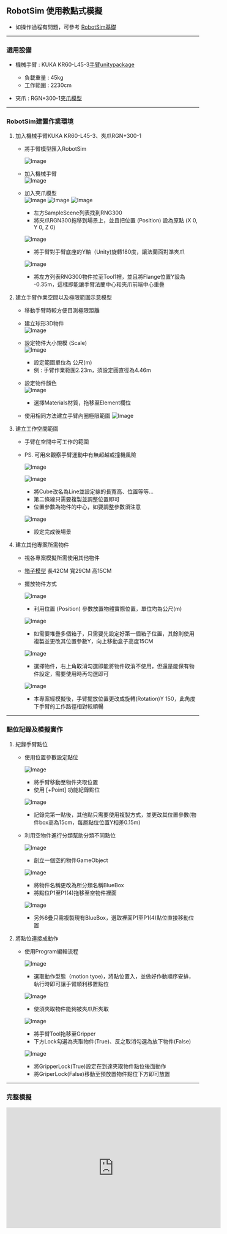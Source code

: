 ## RobotSim 使用教點式模擬

- 如操作過程有問題，可參考 [RobotSim基礎](https://yazelin.github.io/usc2019-RobotSim/zh-tw/1RobotSimBasic.html)

---

### 選用設備

- 機械手臂 : KUKA KR60-L45-3[手臂unitypackage](https://github.com/YangPeiYuan/RobotSim_Simulate/raw/master/object/KR60_L45.unitypackage)
	- 負載重量 : 45kg
	- 工作範圍 : 2230cm
	
- 夾爪 : RGN+300-1[夾爪模型](https://github.com/YangPeiYuan/RobotSim_Simulate/raw/master/object/RGN300.FBX)

---

### RobotSim建置作業環境

1. 加入機械手臂KUKA KR60-L45-3、夾爪RGN+300-1
	- 將手臂模型匯入RobotSim                          
                    
		 ![Image](../image/RobotSim_Import_Model.png)
		 
	- 加入機械手臂                                                                                   
		![Image](../image/RobotSim_Import_Robot.png)

	- 加入夾爪模型                                                                                    
		![Image](../image/RobotSim_Import_New_Asset.png)
		![Image](../image/RobotSim_Import_RNG300.png)
		![Image](../image/RobotSim_Set_gripper.png)
		- 左方SampleScene列表找到RNG300
		- 將夾爪RGN300拖移到場景上，並且把位置 (Position) 設為原點 (X 0, Y 0, Z 0)

		![Image](../image/RobotSim_Set_Robot_Position.png)
		- 將手臂對手臂底座的Y軸（Unity)旋轉180度，讓法蘭面對準夾爪

		![Image](../image/RobotSim_Set_Robot_Tool.png)
		- 將左方列表RNG300物件拉至Tool1裡，並且將Flange位置Y設為 -0.35m，這樣即能讓手臂法蘭中心和夾爪前端中心重疊

2. 建立手臂作業空間以及極限範圍示意模型

	- 移動手臂時較方便目測極限距離                                                                    

	- 建立球形3D物件                                                                            
		![Image](../image/RobotSim_Add_Range_Sphere.png)
		
	- 設定物件大小規模 (Scale)                                                                                 
		![Image](../image/RobotSim_Range_Size.png)
		- 設定範圍單位為 公尺(m)
		- 例 : 手臂作業範圍2.23m，須設定圓直徑為4.46m                         
         
         
	- 設定物件顏色                                                                                   
		![Image](../image/RobotSim_Range_Color.png)
		- 選擇Materials材質，拖移至Element欄位                                     

	- 使用相同方法建立手臂內圈極限範圍
		![Image](../image/RobotSim_Add_Limit_Sphere.png)


3. 建立工作空間範圍

	- 手臂在空間中可工作的範圍
	- PS. 可用來觀察手臂運動中有無超越或撞機風險        
    
		![Image](../image/RobotSim_Add_Line.png)
	
		![Image](../image/RobotSim_Set_Line.png)
		- 將Cube改名為Line並設定線的長寬高、位置等等...
		- 第二條線只需要複製並調整位置即可
		- 位置參數為物件的中心，如要調整參數須注意
                                                                                                                     
		![Image](../image/RobotSim_Set_Limit_Environment.png)
		- 設定完成後場景


4. 建立其他專案所需物件

	-  視各專案模擬所需使用其他物件  
	- [箱子模型](https://github.com/YangPeiYuan/RobotSim_Simulate/raw/master/object/box.FBX)	長42CM 寬29CM 高15CM 

	 - 擺放物件方式                                       

		![Image](../image/RobotSim_Position.png)
		 - 利用位置 (Position) 參數放置物體實際位置，單位均為公尺(m)
                                                                                                                          
		![Image](../image/RobotSim_Position_Stacking.png)
		- 如需要堆疊多個箱子，只需要先設定好第一個箱子位置，其餘則使用複製並更改其位置參數Y，向上移動盒子高度15CM
                                                                                                                      
		![Image](../image/RobotSim_Blue_Box_Disappear.png)
		- 選擇物件，右上角取消勾選即能將物件取消不使用，但還是能保有物件設定，需要使用時再勾選即可
                                                                                                                            
		![Image](../image/RobotSim_Complete_Environment.png)
		- 本專案經模擬後，手臂擺放位置更改成旋轉(Rotation)Y 150，此角度下手臂的工作路徑相對較順暢

--- 
### 點位記錄及模擬實作

1. 紀錄手臂點位

	- 使用位置參數設定點位 

		![Image](../image/RobotSim_Add_Point.png)
		- 將手臂移動至物件夾取位置
		- 使用 [+Point] 功能紀錄點位

		![Image](../image/RobotSim_Add_All_Point.png)
	
		-  記錄完第一點後，其他點只需要使用複製方式，並更改其位置參數(物件box高為15cm，每層點位位置Y相差0.15m)

	- 利用空物件進行分類幫助分類不同點位
                                                                                       
		![Image](../image/RobotSim_Create_Empty.png)
		- 創立一個空的物件GameObject
		                                                                               
		![Image](../image/RobotSim_Create_Blue_Box.png)
		- 將物件名稱更改為所分類名稱BlueBox
		- 將點位P1至P1(4)拖移至空物件裡面
                                                                                             
		![Image](../image/RobotSim_All_Blue_Box.png)
		- 另外6疊只需複製現有BlueBox，選取裡面P1至P1(4)點位直接移動位置
                                                                                                   
2. 將點位連接成動作

	- 使用Program編輯流程
                                                                                                                   
		![Image](../image/RobotSim_New_Motion.png)
		- 選取動作型態（motion tyoe)，將點位置入，並做好作動順序安排，執行時即可讓手臂順利移置點位
                                                                                                          
		![Image](../image/RobotSim_Command_Gripper.png)
		-  使須夾取物件能夠被夾爪所夾取

		![Image](../image/RobotSim_Gripper_Lock.png)
		- 將手臂Tool拖移至Gripper
		- 下方Lock勾選為夾取物件(True)、反之取消勾選為放下物件(False)
	                                                                                                                             
		![Image](../image/RobotSim_Gripper_Lock_Box.png)
		- 將GripperLock(True)設定在到達夾取物件點位後面動作
		- 將GriperLock(False)移動至預放置物件點位下方即可放置

 --- 

### 完整模擬

<iframe width="560" height="315" src="https://www.youtube.com/embed/m-8mlEnRETc" frameborder="0" allow="accelerometer; autoplay; encrypted-media; gyroscope; picture-in-picture" allowfullscreen></iframe>
<!--stackedit_data:
eyJoaXN0b3J5IjpbMTY2MzM3Njk1MSw4MjM2NDgyNTgsLTg1Mj
g2MDY5MCwtNTQwNjUzMDY4LDE3MzEwODU4ODIsODYyODQ5MjEy
LDEzNzgzMzEwNjNdfQ==
-->